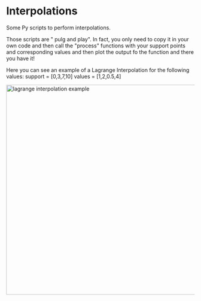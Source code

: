 # Interpolations
Some Py scripts to perform interpolations.

Those scripts are " pulg and play". In fact, you only need to copy it in your own code and then call the "process" functions with your support points and corresponding values and then plot the output fo the function and there you have it!

Here you can see an example of a Lagrange Interpolation for the following values: 
support = [0,3,7,10]
values = [1,2,0.5,4]

<img width="560" alt="lagrange interpolation example" src="https://github.com/guiguiSCH68/Interpolations/assets/114092655/483d79d5-909c-47b6-9e60-73e8031cf25a">


